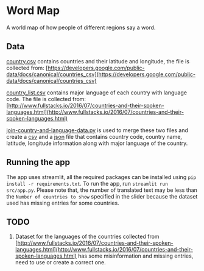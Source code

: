 # Word Map
A world map of how people of different regions say a word.

## Data
[country.csv](./data/country.csv) contains countries and their latitude and longitude, the file is collected from: [https://developers.google.com/public-data/docs/canonical/countries_csv](https://developers.google.com/public-data/docs/canonical/countries_csv)

[country_list.csv](./data/country_list.csv) contains major language of each country with language code. The file is collected from: [http://www.fullstacks.io/2016/07/countries-and-their-spoken-languages.html](http://www.fullstacks.io/2016/07/countries-and-their-spoken-languages.html)

[join-country-and-language-data.py](./utils/join-country-and-language-data.py) is used to merge these two files and create a [csv](./data/country_with_language.csv) and a [json](./data/country_with_language.json) file that contains country code, country name, latitude, longitude information along with major language of the country.

## Running the app

The app uses streamlit, all the required packages can be installed using `pip install -r requirements.txt`.
To run the app, run `streamlit run src/app.py`. Please note that, the number of translated text may be less than the `Number of countries to show` specified in the slider because the dataset used has missing entries for some countries.

## TODO

1. Dataset for the languages of the countries collected from [http://www.fullstacks.io/2016/07/countries-and-their-spoken-languages.html](http://www.fullstacks.io/2016/07/countries-and-their-spoken-languages.html) has some misinformation and missing entries, need to use or create a correct one.
